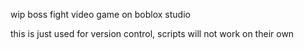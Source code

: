 wip boss fight video game on boblox studio

this is just used for version control, scripts will not work on their own
